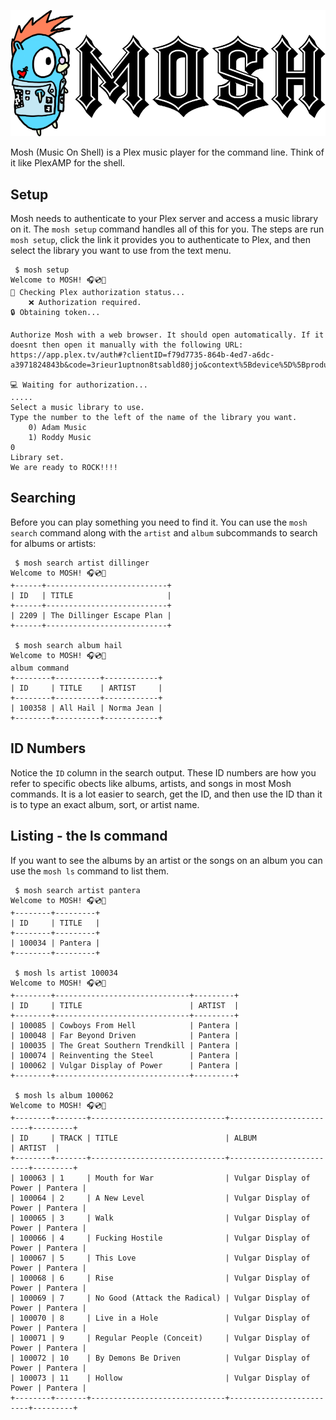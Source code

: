 ![Alt text](docs/mosh_logo.png "a title")

Mosh (Music On Shell) is a Plex music player for the command line. Think of it like PlexAMP for the shell. 

## Setup
Mosh needs to authenticate to your Plex server and access a music library on it. The `mosh setup` command handles all of this for you. The steps are run `mosh setup`, click the link it provides you to authenticate to Plex, and then select the library you want to use from the text menu.

```shell
 $ mosh setup
Welcome to MOSH! 🎧💿🐧
🔑 Checking Plex authorization status...
    ❌ Authorization required.
🔒 Obtaining token...

Authorize Mosh with a web browser. It should open automatically. If it doesnt then open it manually with the following URL:
https://app.plex.tv/auth#?clientID=f79d7735-864b-4ed7-a6dc-a3971824843b&code=3rieur1uptnon8tsabld80jjo&context%5Bdevice%5D%5Bproduct%5D=Mosh

💻 Waiting for authorization...
.....
Select a music library to use.
Type the number to the left of the name of the library you want.
    0) Adam Music
    1) Roddy Music
0
Library set.
We are ready to ROCK!!!!
```

## Searching
Before you can play something you need to find it. You can use the `mosh search` command along with the `artist` and `album` subcommands to search for albums or artists:

```shell
 $ mosh search artist dillinger
Welcome to MOSH! 🎧💿🐧
+------+---------------------------+
| ID   | TITLE                     |
+------+---------------------------+
| 2209 | The Dillinger Escape Plan |
+------+---------------------------+

 $ mosh search album hail
Welcome to MOSH! 🎧💿🐧
album command
+--------+----------+------------+
| ID     | TITLE    | ARTIST     |
+--------+----------+------------+
| 100358 | All Hail | Norma Jean |
+--------+----------+------------+

```

## ID Numbers
Notice the `ID` column in the search output. These ID numbers are how you refer to specific obects like albums, artists, and songs in most Mosh commands. It is a lot easier to search, get the ID, and then use the ID than it is to type an exact album, sort, or artist name.

## Listing - the ls command
If you want to see the albums by an artist or the songs on an album you can use the `mosh ls` command to list them.

```shell
 $ mosh search artist pantera
Welcome to MOSH! 🎧💿🐧
+--------+---------+
| ID     | TITLE   |
+--------+---------+
| 100034 | Pantera |
+--------+---------+

 $ mosh ls artist 100034
Welcome to MOSH! 🎧💿🐧
+--------+------------------------------+---------+
| ID     | TITLE                        | ARTIST  |
+--------+------------------------------+---------+
| 100085 | Cowboys From Hell            | Pantera |
| 100048 | Far Beyond Driven            | Pantera |
| 100035 | The Great Southern Trendkill | Pantera |
| 100074 | Reinventing the Steel        | Pantera |
| 100062 | Vulgar Display of Power      | Pantera |
+--------+------------------------------+---------+

 $ mosh ls album 100062
Welcome to MOSH! 🎧💿🐧
+--------+-------+------------------------------+-------------------------+---------+
| ID     | TRACK | TITLE                        | ALBUM                   | ARTIST  |
+--------+-------+------------------------------+-------------------------+---------+
| 100063 | 1     | Mouth for War                | Vulgar Display of Power | Pantera |
| 100064 | 2     | A New Level                  | Vulgar Display of Power | Pantera |
| 100065 | 3     | Walk                         | Vulgar Display of Power | Pantera |
| 100066 | 4     | Fucking Hostile              | Vulgar Display of Power | Pantera |
| 100067 | 5     | This Love                    | Vulgar Display of Power | Pantera |
| 100068 | 6     | Rise                         | Vulgar Display of Power | Pantera |
| 100069 | 7     | No Good (Attack the Radical) | Vulgar Display of Power | Pantera |
| 100070 | 8     | Live in a Hole               | Vulgar Display of Power | Pantera |
| 100071 | 9     | Regular People (Conceit)     | Vulgar Display of Power | Pantera |
| 100072 | 10    | By Demons Be Driven          | Vulgar Display of Power | Pantera |
| 100073 | 11    | Hollow                       | Vulgar Display of Power | Pantera |
+--------+-------+------------------------------+-------------------------+---------+
```




